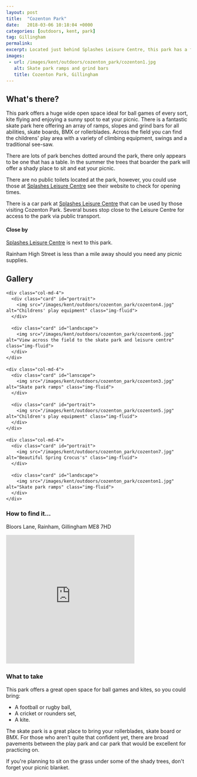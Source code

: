 ```yaml
---
layout: post
title:  "Cozenton Park"
date:   2018-03-06 10:18:04 +0000
categories: [outdoors, kent, park]
tag: Gillingham
permalink: 
excerpt: Located just behind Splashes Leisure Centre, this park has a fantastic skate park, wide open spaces for ball games and some lovely play equipment for the little ones.  In Spring look out for a wave of multicoloured Crocus's alongside the main footpath.
images:
 - url: /images/kent/outdoors/cozenton_park/cozenton1.jpg 
   alt: Skate park ramps and grind bars
   title: Cozenton Park, Gillingham
---
```


## What's there?

This park offers a huge wide open space ideal for ball games of every sort, kite flying and enjoying a sunny spot to eat your picnic.  There is a fantastic skate park here offering an array of ramps, slopes and grind bars for all abilities, skate boards, BMX or rollerblades.  Across the field you can find the childrens' play area with a variety of climbing equipment, swings and a traditional see-saw.

There are lots of park benches dotted around the park, there only appears to be one that has a table.  In the summer the trees that boarder the park will offer a shady place to sit and eat your picnic.

There are no public toilets located at the park, however, you could use those at [Splashes Leisure Centre](https://www.medway.gov.uk/leisurecultureandsport/sportscentres/splashessportscentre.aspx) see their website to check for opening times.

There is a car park at [Splashes Leisure Centre](https://www.medway.gov.uk/leisurecultureandsport/sportscentres/splashessportscentre.aspx) that can be used by those visiting Cozenton Park.  Several buses stop close to the Leisure Centre for access to the park via public transport.

#### Close by

[Splashes Leisure Centre](https://www.medway.gov.uk/leisurecultureandsport/sportscentres/splashessportscentre.aspx) is next to this park.

Rainham High Street is less than a mile away should you need any picnic supplies.

## Gallery

<div class="container">

  <div class="row">

    <div class="col-md-4">
      <div class="card" id="portrait">
        <img src="/images/kent/outdoors/cozenton_park/cozenton4.jpg" alt="Childrens' play equipment" class="img-fluid">
      </div>

      <div class="card" id="landscape">
        <img src="/images/kent/outdoors/cozenton_park/cozenton6.jpg" alt="View across the field to the skate park and leisure centre" class="img-fluid">
      </div>  
    </div>

    <div class="col-md-4">
      <div class="card" id="lanscape">
        <img src="/images/kent/outdoors/cozenton_park/cozenton3.jpg" alt="Skate park ramps" class="img-fluid">
      </div>

      <div class="card" id="portrait">
        <img src="/images/kent/outdoors/cozenton_park/cozenton5.jpg" alt="Children's play equipment" class="img-fluid">
      </div>
    </div>

    <div class="col-md-4">
      <div class="card" id="portrait">
        <img src="/images/kent/outdoors/cozenton_park/cozenton7.jpg" alt="Beautiful Spring Crocus's" class="img-fluid">
      </div>

      <div class="card" id="landscape">
        <img src="/images/kent/outdoors/cozenton_park/cozenton1.jpg" alt="Skate park ramps" class="img-fluid">
      </div>
    </div>

  </div>      
</div>


### How to find it...
Bloors Lane, Rainham, Gillingham ME8 7HD

<iframe src="https://www.google.com/maps/embed?pb=!1m18!1m12!1m3!1d2490.9030338478155!2d0.5963121134971711!3d51.368079265693616!2m3!1f0!2f0!3f0!3m2!1i1024!2i768!4f13.1!3m3!1m2!1s0x47d8d2e80976ab49%3A0xebc5a222ba6d7fd8!2sRainham+Skatepark!5e0!3m2!1sen!2suk!4v1520332302562" width="350" height="350" frameborder="0" style="border:0" allowfullscreen></iframe>

### What to take
This park offers a great open space for ball games and kites, so you could bring:
* A football or rugby ball,
* A cricket or rounders set, 
* A kite.

The skate park is a great place to bring your rollerblades, skate board or BMX.  For those who aren't quite that confident yet, there are broad pavements between the play park and car park that would be excellent for practicing on.

If you're planning to sit on the grass under some of the shady trees, don't forget your picnic blanket.

